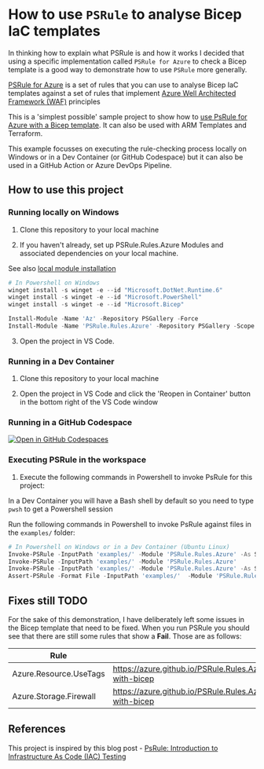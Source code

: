 ﻿# How to use `PSRule` to analyse Bicep IaC templates #

In thinking how to explain what PSRule is and how it works I decided that using a specific implementation called `PSRule for Azure` to check a Bicep template is a good way to demonstrate how to use `PSRule` more generally.

[PSRule for Azure](https://azure.github.io/PSRule.Rules.Azure/about/) is a set of rules that you can use to analyse Bicep IaC templates against a set of rules that implement [Azure Well Architected Framework (WAF)](https://learn.microsoft.com/azure/architecture/framework/) principles

This is a 'simplest possible' sample project to show how to [use PsRule for Azure with a Bicep template](https://azure.github.io/PSRule.Rules.Azure/using-bicep/). It can also be used with ARM Templates and Terraform.

This example focusses on executing the rule-checking process locally on Windows or in a Dev Container (or GitHub Codespace) but it can also be used in a GitHub Action or Azure DevOps Pipeline.

## How to use this project ##

### Running locally on Windows ###

1. Clone this repository to your local machine

2. If you haven't already, set up PSRule.Rules.Azure Modules and associated dependencies on your local machine.

  See also [local module installation](https://azure.github.io/PSRule.Rules.Azure/install-instructions/?WT.mc_id=modinfra-72253-socuff#getting-the-modules)

  ```powershell
  # In Powershell on Windows
  winget install -s winget -e --id "Microsoft.DotNet.Runtime.6"
  winget install -s winget -e --id "Microsoft.PowerShell"
  winget install -s winget -e --id "Microsoft.Bicep"

  Install-Module -Name 'Az' -Repository PSGallery -Force
  Install-Module -Name 'PSRule.Rules.Azure' -Repository PSGallery -Scope CurrentUser
  ```

3. Open the project in VS Code.


### Running in a Dev Container ###

1. Clone this repository to your local machine

2. Open the project in VS Code and click the 'Reopen in Container' button in the bottom right of the VS Code window

### Running in a GitHub Codespace ###

[![Open in GitHub Codespaces](https://github.com/codespaces/badge.svg)](https://codespaces.new/qnrl/PsRule-Demo?quickstart=1)

### Executing PSRule in the workspace ###

1. Execute the following commands in Powershell to invoke PsRule for this project:

  In a Dev Container you will have a Bash shell by default so you need to type `pwsh` to get a Powershell session

  Run the following commands in Powershell to invoke PsRule against files in the `examples/` folder:

  ```powershell
  # In Powershell on Windows or in a Dev Container (Ubuntu Linux)
  Invoke-PSRule -InputPath 'examples/' -Module 'PSRule.Rules.Azure' -As Summary
  Invoke-PSRule -InputPath 'examples/' -Module 'PSRule.Rules.Azure'
  Invoke-PSRule -InputPath 'examples/' -Module 'PSRule.Rules.Azure' -As Summary -OutputPath 'output/summary.json'
  Assert-PSRule -Format File -InputPath 'examples/'  -Module 'PSRule.Rules.Azure' -Outcome Fail, Error;
  ```

## Fixes still TODO ##

For the sake of this demonstration, I have deliberately left some issues in the Bicep template that need to be fixed. When you run PSRule you should see that there are still some rules that show a **Fail**. Those are as follows:

|          Rule          |                                             Reference                                              |
| ---------------------- | -------------------------------------------------------------------------------------------------- |
| Azure.Resource.UseTags | <https://azure.github.io/PSRule.Rules.Azure/en/rules/Azure.Resource.UseTags/#configure-with-bicep> |
| Azure.Storage.Firewall | <https://azure.github.io/PSRule.Rules.Azure/en/rules/Azure.Storage.Firewall/#configure-with-bicep> |

## References ##

This project is inspired by this blog post - [PsRule: Introduction to Infrastructure As Code (IAC) Testing](https://techcommunity.microsoft.com/t5/itops-talk-blog/psrule-introduction-to-infrastructure-as-code-iac-testing/ba-p/3580746)
